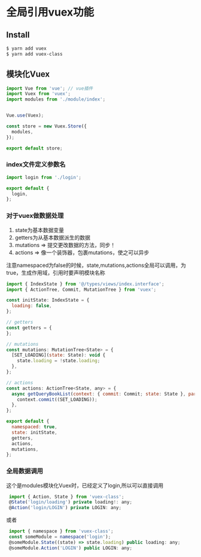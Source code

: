 # 全局引用vuex功能

## Install

```bash
$ yarn add vuex
$ yarn add vuex-class
```

## 模块化Vuex

```js
import Vue from 'vue'; // vue插件
import Vuex from 'vuex';
import modules from './module/index';


Vue.use(Vuex);

const store = new Vuex.Store({
  modules,
});

export default store;
```
### index文件定义参数名
```js
import login from './login';

export default {
  login,
};

```
### 对于vuex做数据处理
1. state为基本数据变量
1. getters为从基本数据派生的数据
1. mutations => 提交更改数据的方法，同步！
1. actions => 像一个装饰器，包裹mutations，使之可以异步

注意namespaced为false的时候，state,mutations,actions全局可以调用，为true，生成作用域，引用时要声明模块名称

```js
import { IndexState } from '@/types/views/index.interface';
import { ActionTree, Commit, MutationTree } from 'vuex';

const initState: IndexState = {
  loading: false,
};

// getters
const getters = {
};

// mutations
const mutations: MutationTree<State> = {
  [SET_LOADING](state: State): void {
    state.loading = !state.loading;
  },
};

// actions
const actions: ActionTree<State, any> = {
  async getQueryBookList(context: { commit: Commit; state: State }, params: any) {
    context.commit((SET_LOADING));
  },
};

export default {
  namespaced: true,
  state: initState,
  getters,
  actions,
  mutations,
};

```

### 全局数据调用

这个是modules模块化Vuex时，已经定义了login,所以可以直接调用

```js
 import { Action, State } from 'vuex-class';
 @State('login/loading') private loading!: any;
 @Action('login/LOGIN') private LOGIN: any;

```
或者
```js
 import { namespace } from 'vuex-class';
 const someModule = namespace('login');
 @someModule.State((state) => state.loading) public loading: any;
 @someModule.Action('LOGIN') public LOGIN: any;

```
